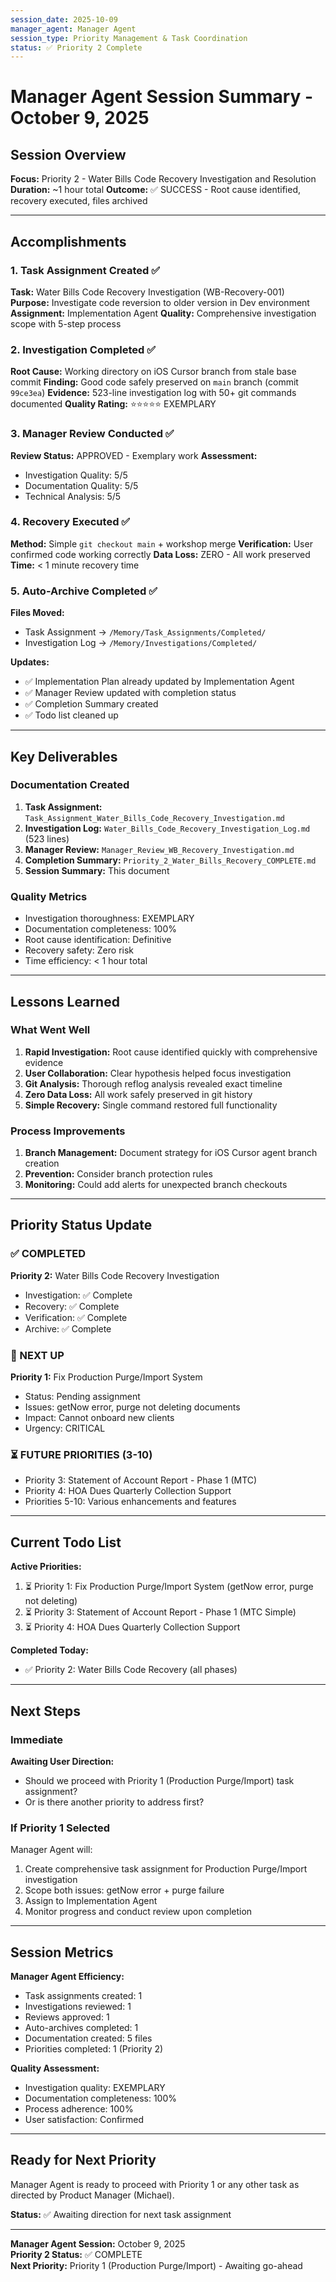 ```yaml
---
session_date: 2025-10-09
manager_agent: Manager Agent
session_type: Priority Management & Task Coordination
status: ✅ Priority 2 Complete
---
```


# Manager Agent Session Summary - October 9, 2025

## Session Overview
**Focus:** Priority 2 - Water Bills Code Recovery Investigation and Resolution
**Duration:** ~1 hour total
**Outcome:** ✅ SUCCESS - Root cause identified, recovery executed, files archived

---

## Accomplishments

### 1. Task Assignment Created ✅
**Task:** Water Bills Code Recovery Investigation (WB-Recovery-001)
**Purpose:** Investigate code reversion to older version in Dev environment
**Assignment:** Implementation Agent
**Quality:** Comprehensive investigation scope with 5-step process

### 2. Investigation Completed ✅
**Root Cause:** Working directory on iOS Cursor branch from stale base commit
**Finding:** Good code safely preserved on `main` branch (commit `99ce3ea`)
**Evidence:** 523-line investigation log with 50+ git commands documented
**Quality Rating:** ⭐⭐⭐⭐⭐ EXEMPLARY

### 3. Manager Review Conducted ✅
**Review Status:** APPROVED - Exemplary work
**Assessment:**
- Investigation Quality: 5/5
- Documentation Quality: 5/5
- Technical Analysis: 5/5

### 4. Recovery Executed ✅
**Method:** Simple `git checkout main` + workshop merge
**Verification:** User confirmed code working correctly
**Data Loss:** ZERO - All work preserved
**Time:** < 1 minute recovery time

### 5. Auto-Archive Completed ✅
**Files Moved:**
- Task Assignment → `/Memory/Task_Assignments/Completed/`
- Investigation Log → `/Memory/Investigations/Completed/`

**Updates:**
- ✅ Implementation Plan already updated by Implementation Agent
- ✅ Manager Review updated with completion status
- ✅ Completion Summary created
- ✅ Todo list cleaned up

---

## Key Deliverables

### Documentation Created
1. **Task Assignment:** `Task_Assignment_Water_Bills_Code_Recovery_Investigation.md`
2. **Investigation Log:** `Water_Bills_Code_Recovery_Investigation_Log.md` (523 lines)
3. **Manager Review:** `Manager_Review_WB_Recovery_Investigation.md`
4. **Completion Summary:** `Priority_2_Water_Bills_Recovery_COMPLETE.md`
5. **Session Summary:** This document

### Quality Metrics
- Investigation thoroughness: EXEMPLARY
- Documentation completeness: 100%
- Root cause identification: Definitive
- Recovery safety: Zero risk
- Time efficiency: < 1 hour total

---

## Lessons Learned

### What Went Well
1. **Rapid Investigation:** Root cause identified quickly with comprehensive evidence
2. **User Collaboration:** Clear hypothesis helped focus investigation
3. **Git Analysis:** Thorough reflog analysis revealed exact timeline
4. **Zero Data Loss:** All work safely preserved in git history
5. **Simple Recovery:** Single command restored full functionality

### Process Improvements
1. **Branch Management:** Document strategy for iOS Cursor agent branch creation
2. **Prevention:** Consider branch protection rules
3. **Monitoring:** Could add alerts for unexpected branch checkouts

---

## Priority Status Update

### ✅ COMPLETED
**Priority 2:** Water Bills Code Recovery Investigation
- Investigation: ✅ Complete
- Recovery: ✅ Complete  
- Verification: ✅ Complete
- Archive: ✅ Complete

### 🔴 NEXT UP
**Priority 1:** Fix Production Purge/Import System
- Status: Pending assignment
- Issues: getNow error, purge not deleting documents
- Impact: Cannot onboard new clients
- Urgency: CRITICAL

### ⏳ FUTURE PRIORITIES (3-10)
- Priority 3: Statement of Account Report - Phase 1 (MTC)
- Priority 4: HOA Dues Quarterly Collection Support
- Priorities 5-10: Various enhancements and features

---

## Current Todo List

**Active Priorities:**
1. ⏳ Priority 1: Fix Production Purge/Import System (getNow error, purge not deleting)
2. ⏳ Priority 3: Statement of Account Report - Phase 1 (MTC Simple)
3. ⏳ Priority 4: HOA Dues Quarterly Collection Support

**Completed Today:**
- ✅ Priority 2: Water Bills Code Recovery (all phases)

---

## Next Steps

### Immediate
**Awaiting User Direction:**
- Should we proceed with Priority 1 (Production Purge/Import) task assignment?
- Or is there another priority to address first?

### If Priority 1 Selected
Manager Agent will:
1. Create comprehensive task assignment for Production Purge/Import investigation
2. Scope both issues: getNow error + purge failure
3. Assign to Implementation Agent
4. Monitor progress and conduct review upon completion

---

## Session Metrics

**Manager Agent Efficiency:**
- Task assignments created: 1
- Investigations reviewed: 1
- Reviews approved: 1
- Auto-archives completed: 1
- Documentation created: 5 files
- Priorities completed: 1 (Priority 2)

**Quality Assessment:**
- Investigation quality: EXEMPLARY
- Documentation completeness: 100%
- Process adherence: 100%
- User satisfaction: Confirmed

---

## Ready for Next Priority

Manager Agent is ready to proceed with Priority 1 or any other task as directed by Product Manager (Michael).

**Status:** ✅ Awaiting direction for next task assignment

---

**Manager Agent Session:** October 9, 2025  
**Priority 2 Status:** ✅ COMPLETE  
**Next Priority:** Priority 1 (Production Purge/Import) - Awaiting go-ahead

